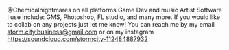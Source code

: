 @Chemicalnightmares on all platforms
Game Dev and music Artist
Software i use include: GMS, Photoshop, FL studio, and many more.
If you would like to collab on any projects just let me know!
You can reach me by my email storm.city.business@gmail.com or on my instagram
https://soundcloud.com/stormcity-112484887932
